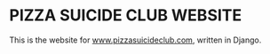 # PIZZA SUICIDE CLUB WEBSITE

This is the website for www.pizzasuicideclub.com, written in Django. 
